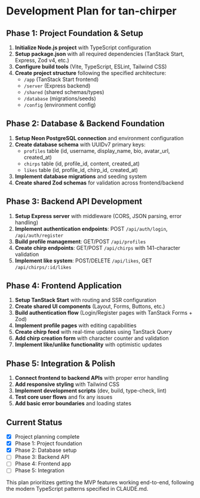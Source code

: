 # Development Plan for tan-chirper

## Phase 1: Project Foundation & Setup
1. **Initialize Node.js project** with TypeScript configuration
2. **Setup package.json** with all required dependencies (TanStack Start, Express, Zod v4, etc.)
3. **Configure build tools** (Vite, TypeScript, ESLint, Tailwind CSS)
4. **Create project structure** following the specified architecture:
   - `/app` (TanStack Start frontend)
   - `/server` (Express backend) 
   - `/shared` (shared schemas/types)
   - `/database` (migrations/seeds)
   - `/config` (environment config)

## Phase 2: Database & Backend Foundation
1. **Setup Neon PostgreSQL connection** and environment configuration
2. **Create database schema** with UUIDv7 primary keys:
   - `profiles` table (id, username, display_name, bio, avatar_url, created_at)
   - `chirps` table (id, profile_id, content, created_at)
   - `likes` table (id, profile_id, chirp_id, created_at)
3. **Implement database migrations** and seeding system
4. **Create shared Zod schemas** for validation across frontend/backend

## Phase 3: Backend API Development
1. **Setup Express server** with middleware (CORS, JSON parsing, error handling)
2. **Implement authentication endpoints**: POST `/api/auth/login`, `/api/auth/register`
3. **Build profile management**: GET/POST `/api/profiles`
4. **Create chirp endpoints**: GET/POST `/api/chirps` with 141-character validation
5. **Implement like system**: POST/DELETE `/api/likes`, GET `/api/chirps/:id/likes`

## Phase 4: Frontend Application
1. **Setup TanStack Start** with routing and SSR configuration
2. **Create shared UI components** (Layout, Forms, Buttons, etc.)
3. **Build authentication flow** (Login/Register pages with TanStack Forms + Zod)
4. **Implement profile pages** with editing capabilities
5. **Create chirp feed** with real-time updates using TanStack Query
6. **Add chirp creation form** with character counter and validation
7. **Implement like/unlike functionality** with optimistic updates

## Phase 5: Integration & Polish
1. **Connect frontend to backend APIs** with proper error handling
2. **Add responsive styling** with Tailwind CSS
3. **Implement development scripts** (dev, build, type-check, lint)
4. **Test core user flows** and fix any issues
5. **Add basic error boundaries** and loading states

## Current Status
- [x] Project planning complete
- [x] Phase 1: Project foundation
- [x] Phase 2: Database setup
- [ ] Phase 3: Backend API
- [ ] Phase 4: Frontend app
- [ ] Phase 5: Integration

This plan prioritizes getting the MVP features working end-to-end, following the modern TypeScript patterns specified in CLAUDE.md.